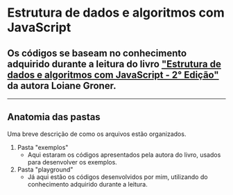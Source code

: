 # Estrutura de dados e algoritmos com JavaScript

## Os códigos se baseam no conhecimento adquirido durante a leitura do livro ["Estrutura de dados e algoritmos com JavaScript - 2° Edição"](https://www.amazon.com.br/Estruturas-Dados-Algoritmos-Com-Javascript/dp/8575226932) da autora Loiane Groner.
<hr>

## Anatomia das pastas
<p>Uma breve descrição de como os arquivos estão organizados.</p>
 
1. Pasta "exemplos"  
     - Aqui estaram os códigos apresentados pela autora do livro, usados para desenvolver os exemplos.
1. Pasta "playground"
    - Já aqui estão os códigos desenvolvidos por mim, utilizando do conhecimento adquirido durante a leitura.
     